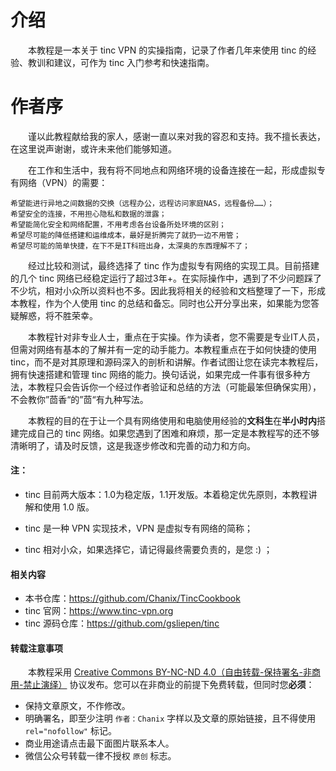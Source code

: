 # 介绍

　　本教程是一本关于 tinc VPN 的实操指南，记录了作者几年来使用 tinc 的经验、教训和建议，可作为 tinc 入门参考和快速指南。


# 作者序

　　谨以此教程献给我的家人，感谢一直以来对我的容忍和支持。我不擅长表达，在这里说声谢谢，或许未来他们能够知道。



　　在工作和生活中，我有将不同地点和网络环境的设备连接在一起，形成虚拟专有网络（VPN）的需要：

	希望能进行异地之间数据的交换（远程办公，远程访问家庭NAS，远程备份……）；
	希望安全的连接，不用担心隐私和数据的泄露；
	希望能简化安全和网络配置，不用考虑各台设备所处环境的区别；
	希望尽可能的降低搭建和运维成本，最好是折腾完了就扔一边不用管；
	希望尽可能的简单快捷，在下不是IT科班出身，太深奥的东西理解不了；

　　经过比较和测试，最终选择了 tinc 作为虚拟专有网络的实现工具。目前搭建的几个 tinc 网络已经稳定运行了超过3年+。在实际操作中，遇到了不少问题踩了不少坑，相对小众所以资料也不多。因此我将相关的经验和文档整理了一下，形成本教程，作为个人使用 tinc 的总结和备忘。同时也公开分享出来，如果能为您答疑解惑，将不胜荣幸。

　　本教程针对非专业人士，重点在于实操。作为读者，您不需要是专业IT人员，但需对网络有基本的了解并有一定的动手能力。本教程重点在于如何快捷的使用 tinc，而不是对其原理和源码深入的剖析和讲解。作者试图让您在读完本教程后，拥有快速搭建和管理 tinc 网络的能力。换句话说，如果完成一件事有很多种方法，本教程只会告诉你一个经过作者验证和总结的方法（可能最笨但确保实用），不会教你”茴香“的”茴“有九种写法。

　　本教程的目的在于让一个具有网络使用和电脑使用经验的**文科生**在**半小时内**搭建完成自己的 tinc 网络。如果您遇到了困难和麻烦，那一定是本教程写的还不够清晰明了，请及时反馈，这是我逐步修改和完善的动力和方向。



#### 注：

- tinc 目前两大版本：1.0为稳定版，1.1开发版。本着稳定优先原则，本教程讲解和使用 1.0 版。

- tinc 是一种 VPN 实现技术，VPN 是虚拟专有网络的简称；

- tinc 相对小众，如果选择它，请记得最终需要负责的，是您 :) ；

  

#### 相关内容
- 本书仓库：https://github.com/Chanix/TincCookbook
- tinc 官网：https://www.tinc-vpn.org
- tinc 源码仓库：https://github.com/gsliepen/tinc



#### 转载注意事项

　　本教程采用 [Creative Commons BY-NC-ND 4.0（自由转载-保持署名-非商用-禁止演绎）](http://creativecommons.org/licenses/by-nc-nd/4.0/deed.zh) 协议发布。您可以在非商业的前提下免费转载，但同时您**必须**：

- 保持文章原文，不作修改。
- 明确署名，即至少注明 `作者：Chanix` 字样以及文章的原始链接，且不得使用 `rel="nofollow"` 标记。
- 商业用途请点击最下面图片联系本人。
- 微信公众号转载一律不授权 `原创` 标志。